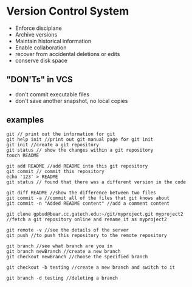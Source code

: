 # Version Control System

* Enforce disciplane
* Archive versions
* Maintain historical information
* Enable collaboration
* recover from accidental deletions or edits
* conserve disk space

## "DON'Ts" in VCS

* don't commit executable files
* don't save another snapshot, no local copies

## examples

    git // print out the information for git
    git help init //print out git manual page for git init
    git init //create a git repository
    git status // show the changes within a git repository
    touch README

    git add README //add README into this git repository
    git commit // commit this repository
    echo '123' > README
    git status // found that there was a different version in the code

    git diff README //show the difference between two files
    git commit -a //commit all of the files that git knows about
    git commit -n "Added README content" //add a comment content

    git clone gpbud@bear.cc.gatech.edu:~/git/myproject.git myproject2 //fetch a git repository online and rename it as myproject2

    git remote -v //see the details of the server
    git push //to push this repository to the remote repository

    git branch //see what branch are you in
    git branch newBranch //create a new branch
    git checkout newBranch //choose the specified branch

    git checkout -b testing //create a new branch and switch to it

    git branch -d testing //deleting a branch
    
